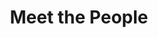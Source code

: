 ---
layout: people
order: 8
title: Meet the People
name: "Yimeng Qiao"
position: "Remote Post-Master Assistant"
current: true
headshot: "yimeng.jpg"
bio: "I got my master's degree and bachelor's degree from Fudan University and Shandong University in 2023 and 2020, respectively. Both of them were awarded in Software 
    Engineering. My future research interest is the application of deep learning in life science, especially in cancer genomics. Outside the lab, I enjoy reading and making 
    handicrafts. I am interested in learning some new and different things."
---